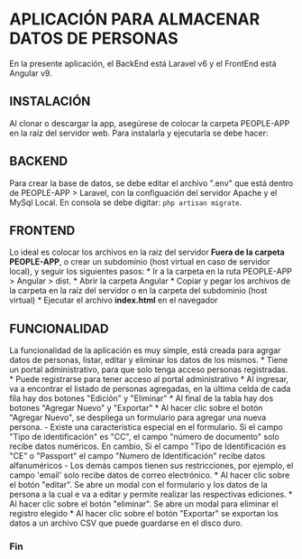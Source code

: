# APLICACIÓN PARA ALMACENAR DATOS DE PERSONAS
 En la presente aplicación, el BackEnd está Laravel v6 y el FrontEnd está Angular v9.

## INSTALACIÓN
 Al clonar o descargar la app, asegúrese de colocar la carpeta PEOPLE-APP en la raíz del servidor web. 
 Para instalarla y ejecutarla se debe hacer:

## BACKEND
 Para crear la base de datos, se debe editar el archivo ".env" que está dentro de PEOPLE-APP > Laravel, con la configuación del servidor Apache y el MySql Local. En consola se debe digitar: ```php artisan migrate```.

## FRONTEND
 Lo ideal es colocar los archivos en la raiz del servidor __Fuera de la carpeta PEOPLE-APP__, o crear un subdominio (host virtual en caso de servidor local), y seguir los siguientes pasos:
    * Ir a la carpeta en la ruta PEOPLE-APP > Angular > dist.
    * Abrir la carpeta Angular
    * Copiar y pegar los archivos de la carpeta en la raíz del servidor o en la carpeta del subdominio (host virtual)
    * Ejecutar el archivo **index.html** en el navegador
 
 ## FUNCIONALIDAD
La funcionalidad de la aplicación es muy simple, está creada para agrgar datos de personas, listar, editar y eliminar los datos de los mismos.
    * Tiene un portal administrativo, para que solo tenga acceso personas registradas.
    * Puede registrarse para tener acceso al portal administrativo
    * Al ingresar, va a encontrar el listado de personas agregadas, en la última celda de cada fila hay dos botones "Edición" y "Eliminar"
    * Al final de la tabla hay dos botones "Agregar Nuevo" y "Exportar"
    * Al hacer clic sobre el botón "Agregar Nuevo", se despliega un formulario para agregar una nueva persona.
        - Existe una característica especial en el formulario. Si el campo "Tipo de identificación" es "CC", el campo "número de documento" solo recibe datos numéricos. En cambio, Si el campo "Tipo de Identificación es "CE" o "Passport" el campo "Numero de Identificación" recibe datos alfanuméricos
        - Los demás campos tienen sus restricciones, por ejemplo, el campo 'email' solo recibe datos de correo electrónico.
    * Al hacer clic sobre el botón "editar". Se abre un modal con el formulario y los datos de la persona  a la cual e va a editar y permite realizar las respectivas ediciones.
    * Al hacer clic sobre el botón "eliminar". Se abre un modal para eliminar el registro elegido
    * Al hacer clic sobre el botón "Exportar" se exportan los datos a un archivo CSV que puede guardarse en el disco duro.

### Fin
